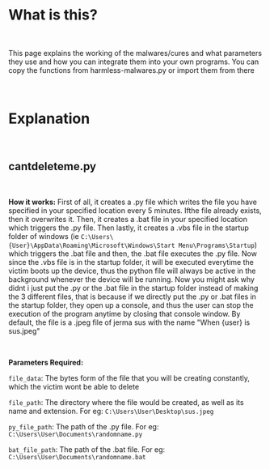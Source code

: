 # What is this?
<br>

This page explains the working of the malwares/cures and what parameters they use and how you can integrate them into your own programs. You can copy the functions from harmless-malwares.py or import them from there

<br>

# Explanation
<br>

## cantdeleteme.py
<br>

**How it works:** First of all, it creates a .py file which writes the file you have specified in your specified location every 5 minutes. Ifthe file already exists, then it overwrites it. Then, it creates a .bat file in your specified location which triggers the .py file. Then lastly, it creates a .vbs file in the startup folder of windows (ie `C:\Users\{User}\AppData\Roaming\Microsoft\Windows\Start Menu\Programs\Startup`) which triggers the .bat file and then, the .bat file executes the .py file. Now since the .vbs file is in the startup folder, it will be executed everytime the victim boots up the device, thus the python file will always be active in the background whenever the device will be running. Now you might ask why didnt i just put the .py or the .bat file in the startup folder instead of making the 3 different files, that is because if we directly put the .py or .bat files in the startup folder, they open up a console, and thus the user can stop the execution of the program anytime by closing that console window. By default, the file is a .jpeg file of jerma sus with the name "When {user} is sus.jpeg"

<br>

**Parameters Required:** 

``file_data``: The bytes form of the file that you will be creating constantly, which the victim wont be able to delete

``file_path``: The directory where the file would be created, as well as its name and extension. For eg: `C:\Users\User\Desktop\sus.jpeg`

``py_file_path``: The path of the .py file. For eg: `C:\Users\User\Documents\randomname.py`

``bat_file_path``: The path of the .bat file. For eg: `C:\Users\User\Documents\randomname.bat`
